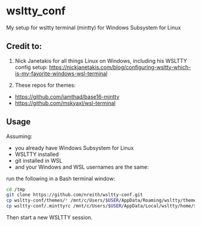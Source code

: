 # wsltty_conf
My setup for wsltty terminal (mintty) for Windows Subsystem for Linux

## Credit to:

1. Nick Janetakis for all things Linux on Windows, including his WSLTTY config setup:
https://nickjanetakis.com/blog/configuring-wsltty-which-is-my-favorite-windows-wsl-terminal

2. These repos for themes:

- https://github.com/iamthad/base16-mintty
- https://github.com/mskyaxl/wsl-terminal

## Usage

Assuming:

- you already have Windows Subsystem for Linux
- WSLTTY installed
- git installed in WSL
- and your Windows and WSL usernames are the same:

run the following in a Bash terminal window:

```bash
cd /tmp
git clone https://github.com/nreith/wsltty-conf.git
cp wsltty-conf/themes/* /mnt/c/Users/$USER/AppData/Roaming/wsltty/themes/
cp wsltty-conf/.minttyrc /mnt/c/Users/$USER/AppData/Local/wsltty/home/$USER/
```

Then start a new WSLTTY session.
